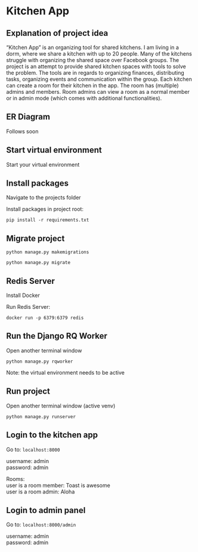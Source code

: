 # Kitchen App

## Explanation of project idea

“Kitchen App” is an organizing tool for shared kitchens. I am living in a dorm, where we share a kitchen with up to 20 people. Many of the kitchens struggle with organizing the shared space over Facebook groups. 
The project is an attempt to provide shared kitchen spaces with tools to solve the problem. The tools are in regards to organizing finances, distributing tasks, organizing events and communication within the group.
Each kitchen can create a room for their kitchen in the app. The room has (multiple) admins and members. Room admins can view a room as a normal member or in admin mode (which comes with additional functionalities).

## ER Diagram

Follows soon

## Start virtual environment

Start your virtual environment 

## Install packages

Navigate to the projects folder

Install packages in project root:

`pip install -r requirements.txt`

## Migrate project

`python manage.py makemigrations`

`python manage.py migrate`

## Redis Server

Install Docker

Run Redis Server:

`docker run -p 6379:6379 redis`

## Run the Django RQ Worker

Open another terminal window

`python manage.py rqworker`

Note: the virtual environment needs to be active

## Run project

Open another terminal window (active venv)

`python manage.py runserver`

## Login to the kitchen app

Go to: `localhost:8000`

username: admin <br />
password: admin

Rooms: <br />
user is a room member: Toast is awesome <br />
user is a room admin: Aloha

## Login to admin panel

Go to: `localhost:8000/admin`

username: admin <br />
password: admin
